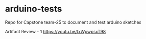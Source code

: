 # arduino-tests
Repo for Capstone team-25 to document and test arduino sketches 

Artifact Review - 1
https://youtu.be/txWpwpsxT98
